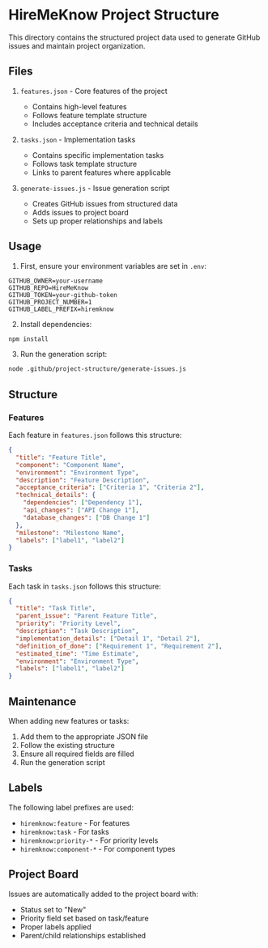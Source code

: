 # HireMeKnow Project Structure

This directory contains the structured project data used to generate GitHub issues and maintain project organization.

## Files

1. `features.json` - Core features of the project
   - Contains high-level features
   - Follows feature template structure
   - Includes acceptance criteria and technical details

2. `tasks.json` - Implementation tasks
   - Contains specific implementation tasks
   - Follows task template structure
   - Links to parent features where applicable

3. `generate-issues.js` - Issue generation script
   - Creates GitHub issues from structured data
   - Adds issues to project board
   - Sets up proper relationships and labels

## Usage

1. First, ensure your environment variables are set in `.env`:

```env
GITHUB_OWNER=your-username
GITHUB_REPO=HireMeKnow
GITHUB_TOKEN=your-github-token
GITHUB_PROJECT_NUMBER=1
GITHUB_LABEL_PREFIX=hiremknow
```

2. Install dependencies:

```bash
npm install
```

3. Run the generation script:

```bash
node .github/project-structure/generate-issues.js
```

## Structure

### Features
Each feature in `features.json` follows this structure:

```json
{
  "title": "Feature Title",
  "component": "Component Name",
  "environment": "Environment Type",
  "description": "Feature Description",
  "acceptance_criteria": ["Criteria 1", "Criteria 2"],
  "technical_details": {
    "dependencies": ["Dependency 1"],
    "api_changes": ["API Change 1"],
    "database_changes": ["DB Change 1"]
  },
  "milestone": "Milestone Name",
  "labels": ["label1", "label2"]
}
```

### Tasks
Each task in `tasks.json` follows this structure:

```json
{
  "title": "Task Title",
  "parent_issue": "Parent Feature Title",
  "priority": "Priority Level",
  "description": "Task Description",
  "implementation_details": ["Detail 1", "Detail 2"],
  "definition_of_done": ["Requirement 1", "Requirement 2"],
  "estimated_time": "Time Estimate",
  "environment": "Environment Type",
  "labels": ["label1", "label2"]
}
```

## Maintenance

When adding new features or tasks:

1. Add them to the appropriate JSON file
2. Follow the existing structure
3. Ensure all required fields are filled
4. Run the generation script

## Labels

The following label prefixes are used:
- `hiremknow:feature` - For features
- `hiremknow:task` - For tasks
- `hiremknow:priority-*` - For priority levels
- `hiremknow:component-*` - For component types

## Project Board

Issues are automatically added to the project board with:
- Status set to "New"
- Priority field set based on task/feature
- Proper labels applied
- Parent/child relationships established 